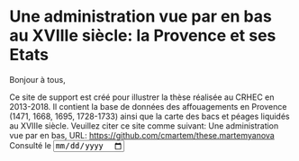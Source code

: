 # Une administration vue par en bas au XVIIIe siècle: la Provence et ses Etats

Bonjour à tous,


Ce site de support est créé pour illustrer la thèse réalisée au CRHEC en 2013-2018. Il contient la base de données des affouagements en Provence (1471, 1668, 1695, 1728-1733) ainsi que la carte des bacs et péages liquidés au XVIIIe siècle.
Veuillez citer ce site comme suivant: Une administration vue par en bas, URL: https://github.com/cmartem/these.martemyanova Consulté le   <input type="date">  
